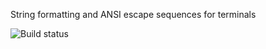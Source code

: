 String formatting and ANSI escape sequences for terminals

![Build status](https://secure.travis-ci.org/busterjs/buster-terminal.png?branch=master)
